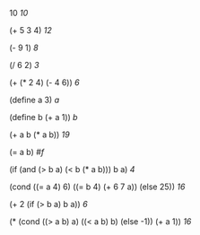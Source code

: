 10
*10*

(+ 5 3 4)
*12*

(- 9 1)
*8*

(/ 6 2)
*3*

(+ (\* 2 4) (- 4 6))
*6*

(define a 3)
*a*

(define b (+ a 1))
*b*

(+ a b (\* a b))
*19*

(= a b)
*#f*

(if (and (> b a) (< b (\* a b)))
    b
    a)
*4*

(cond ((= a 4) 6)
      ((= b 4) (+ 6 7 a))
      (else 25))
*16*

(+ 2 (if (> b a) b a))
*6*

(\* (cond ((> a b) a)
          ((< a b) b)
          (else -1))
    (+ a 1))
*16*

